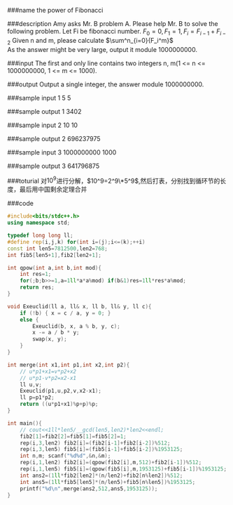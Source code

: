 
###name
the power of Fibonacci

###description
Amy asks Mr. B  problem A. Please help Mr. B to solve the following problem.
Let Fi be fibonacci number.
$F_0 = 0, F_1 = 1, F_i = F_{i-1} + F_{i-2}$ 
Given n and m, please calculate
$\sum^n_{i=0}{F_i^m}$  
As the answer might be very large, output it module 1000000000.
<!---more-->

###input
The first and only line contains two integers n, m(1 <= n <= 1000000000, 1 <= m <= 1000).

###output
Output a single integer, the answer module 1000000000.

###sample input 1
5 5

###sample output 1
3402

###sample input 2
10 10

###sample output 2
696237975

###sample input 3
1000000000 1000

###sample output 3
641796875

###toturial
对$10^9$进行分解，$10^9=2^9\*5^9$,然后打表，分别找到循环节的长度，最后用中国剩余定理合并

###code
```cpp
#include<bits/stdc++.h>
using namespace std;

typedef long long ll;
#define rep(i,j,k) for(int i=(j);i<=(k);++i)
const int len5=7812500,len2=768;
int fib5[len5+1],fib2[len2+1];

int qpow(int a,int b,int mod){
    int res=1;
    for(;b;b>>=1,a=1ll*a*a%mod) if(b&1)res=1ll*res*a%mod;
    return res;
}

void Exeuclid(ll a, ll& x, ll b, ll& y, ll c){
    if (!b) { x = c / a, y = 0; }
    else {
        Exeuclid(b, x, a % b, y, c);
        x -= a / b * y;
        swap(x, y);
    }
}

int merge(int x1,int p1,int x2,int p2){
    // u*p1+x1=v*p2+x2
    // u*p1-v*p2=x2-x1
    ll u,v;
    Exeuclid(p1,u,p2,v,x2-x1);
    ll p=p1*p2;
    return ((u*p1+x1)%p+p)%p;
}

int main(){
    // cout<<1ll*len5/__gcd(len5,len2)*len2<<endl;
    fib2[1]=fib2[2]=fib5[1]=fib5[2]=1;
    rep(i,3,len2) fib2[i]=(fib2[i-1]+fib2[i-2])%512;
    rep(i,3,len5) fib5[i]=(fib5[i-1]+fib5[i-2])%1953125;
    int n,m; scanf("%d%d",&n,&m);
    rep(i,1,len2) fib2[i]=(qpow(fib2[i],m,512)+fib2[i-1])%512;
    rep(i,1,len5) fib5[i]=(qpow(fib5[i],m,1953125)+fib5[i-1])%1953125;
    int ans2=(1ll*fib2[len2]*(n/len2)+fib2[n%len2])%512;
    int ans5=(1ll*fib5[len5]*(n/len5)+fib5[n%len5])%1953125;
    printf("%d\n",merge(ans2,512,ans5,1953125));
}
```






















